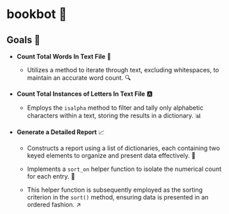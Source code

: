 # **bookbot** 🤖

## Goals 🎯

- **Count Total Words In Text File** 📝

  - Utilizes a method to iterate through text, excluding whitespaces, to maintain an accurate word count. 🔍
  
- **Count Total Instances of Letters In Text File** 🅰️

  - Employs the `isalpha` method to filter and tally only alphabetic characters within a text, storing the results in a dictionary. 📊

- **Generate a Detailed Report** 📈

  - Constructs a report using a list of dictionaries, each containing two keyed elements to organize and present data effectively. 📝

  - Implements a `sort_on` helper function to isolate the numerical count for each entry. 🔢
  
  - This helper function is subsequently employed as the sorting criterion in the `sort()` method, ensuring data is presented in an ordered fashion. ↗️
